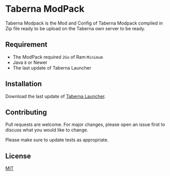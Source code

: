 # Taberna ModPack

Taberna Modpack is the Mod and Config of Taberna Modpack compiled in Zip file ready to be upload on the Taberna own server to be ready.

## Requirement 

-  The ModPack required `2Go` of Ram `Minimum`
-  Java `8` or Newer
-  The last update of Taberna Launcher



## Installation

Download the last update of [Taberna Launcher](https://github.com/yoannbt2001/Taberna-ModPack/releases/latest).



## Contributing
Pull requests are welcome. For major changes, please open an issue first to discuss what you would like to change.

Please make sure to update tests as appropriate.



## License
[MIT](https://choosealicense.com/licenses/mit/)
